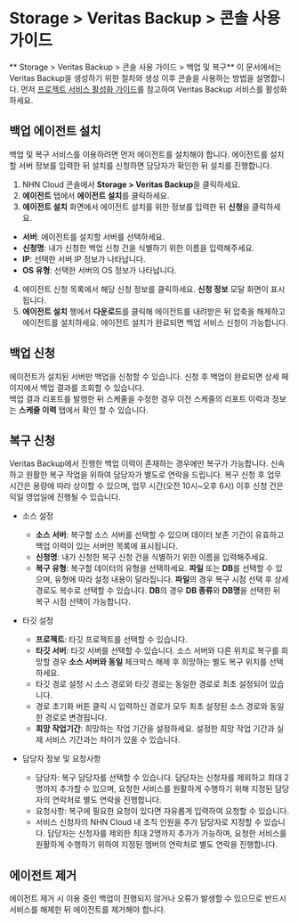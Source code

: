 # Storage > Veritas Backup > 콘솔 사용 가이드
** Storage > Veritas Backup > 콘솔 사용 가이드 > 백업 및 복구**
이 문서에서는 Veritas Backup을 생성하기 위한 절차와 생성 이후 콘솔을 사용하는 방법을 설명합니다.
먼저 [프로젝트 서비스 활성화 가이드](https://docs.nhncloud.com/ko/nhncloud/ko/console-guide/#_21)를 참고하여 Veritas Backup 서비스를 활성화하세요.


## 백업 에이전트 설치

백업 및 복구 서비스를 이용하려면 먼저 에이전트를 설치해야 합니다. 에이전트를 설치할 서버 정보를 입력한 뒤 설치를 신청하면 담당자가 확인한 뒤 설치를 진행합니다.
1. NHN Cloud 콘솔에서 **Storage > Veritas Backup**을 클릭하세요.
2. **에이전트** 탭에서 **에이전트 설치**를 클릭하세요.
3. **에이전트 설치** 화면에서 에이전트 설치를 위한 정보를 입력한 뒤 **신청**을 클릭하세요.

* **서버**: 에이전트를 설치할 서버를 선택하세요.
* **신청명**: 내가 신청한 백업 신청 건을 식별하기 위한 이름을 입력해주세요. 
* **IP**: 선택한 서버 IP 정보가 나타납니다.
* **OS 유형**: 선택한 서버의 OS 정보가 나타납니다.

4. 에이전트 신청 목록에서 해당 신청 정보를 클릭하세요. **신청 정보** 모달 화면이 표시됩니다.
5. **에이전트 설치** 행에서 **다운로드**를 클릭해 에이전트를 내려받은 뒤 압축을 해제하고 에이전트를 설치하세요. 에이전트 설치가 완료되면 백업 서비스 신청이 가능합니다. 



## 백업 신청

에이전트가 설치된 서버만 백업을 신청할 수 있습니다. 신청 후 백업이 완료되면 상세 페이지에서 백업 결과를 조회할 수 있습니다. <br>
백업 결과 리포트를 발행한 뒤 스케줄을 수정한 경우 이전 스케줄의 리포트 이력과 정보는 **스케줄 이력** 탭에서 확인 할 수 있습니다.


## 복구 신청
Veritas Backup에서 진행한 백업 이력이 존재하는 경우에만 복구가 가능합니다. 신속하고 원활한 복구 작업을 위하여 담당자가 별도로 연락을 드립니다.
복구 신청 후 업무 시간은 용량에 따라 상이할 수 있으며, 업무 시간(오전 10시~오후 6시) 이후 신청 건은 익일 영업일에 진행될 수 있습니다.

* 소스 설정
  * **소스 서버**: 복구할 소스 서버를 선택할 수 있으며 데이터 보존 기간이 유효하고 백업 이력이 있는 서버만 목록에 표시됩니다.
  * **신청명**: 내가 신청한 복구 신청 건을 식별하기 위한 이름을 입력해주세요. 
  * **복구 유형**: 복구할 데이터의 유형을 선택하세요. **파일** 또는 **DB**를 선택할 수 있으며, 유형에 따라 설정 내용이 달라집니다. **파일**의 경우 복구 시점 선택 후 상세 경로도 복수로 선택할 수 있습니다. **DB**의 경우 **DB 종류**와 **DB명**을 선택한 뒤 복구 시점 선택이 가능합니다.

* 타깃 설정
  * **프로젝트**: 타깃 프로젝트를 선택할 수 있습니다.
  * **타깃 서버**: 타깃 서버를 선택할 수 있습니다. 소스 서버와 다른 위치로 복구를 희망할 경우 **소스 서버와 동일** 체크박스 해제 후 희망하는 별도 복구 위치를 선택하세요.
  * 타깃 경로 설정 시 소스 경로와 타깃 경로는 동일한 경로로 최초 설정되어 있습니다.
  * 경로 초기화 버튼 클릭 시 입력하신 경로가 모두 최초 설정된 소스 경로와 동일한 경로로 변경됩니다.
  * **희망 작업기간**: 희망하는 작업 기간을 설정하세요. 설정한 희망 작업 기간과 실제 서비스 기간과는 차이가 있을 수 있습니다. 

* 담당자 정보 및 요청사항
  * 담당자: 복구 담당자를 선택할 수 있습니다. 담당자는 신청자를 제외하고 최대 2명까지 추가할 수 있으며, 요청한 서비스를 원활하게 수행하기 위해 지정된 담당자의 연락처로 별도 연락을 진행합니다.
  * 요청사항: 복구에 필요한 요청이 있다면 자유롭게 입력하여 요청할 수 있습니다. 
  * 서비스 신청자의 NHN Cloud 내 조직 인원을 추가 담당자로 지정할 수 있습니다. 담당자는 신청자를 제외한 최대 2명까지 추가가 가능하며, 요청한 서비스를 원활하게 수행하기 위하여 지정된 멤버의 연락처로 별도 연락을 진행합니다.

## 에이전트 제거
에이전트 제거 시 이용 중인 백업이 진행되지 않거나 오류가 발생할 수 있으므로 반드시 서비스를 해제한 뒤 에이전트를 제거해야 합니다.
<!-- 에이전트 설치 제거 시 리눅스/윈도우 OS구분해서 가이드 필요한지 확인 필요 설치는 구분없이 그냥 설치 파일 다운로드 하라고 가이드 문구 노출중 -->




